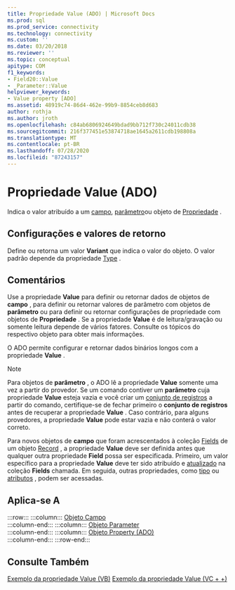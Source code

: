 ```yaml
---
title: Propriedade Value (ADO) | Microsoft Docs
ms.prod: sql
ms.prod_service: connectivity
ms.technology: connectivity
ms.custom: ''
ms.date: 03/20/2018
ms.reviewer: ''
ms.topic: conceptual
apitype: COM
f1_keywords:
- Field20::Value
- _Parameter::Value
helpviewer_keywords:
- Value property [ADO]
ms.assetid: 48919c74-86d4-462e-99b9-8854ceb8d683
author: rothja
ms.author: jroth
ms.openlocfilehash: c84ab6806924649bdad9bb712f730c24011cdb38
ms.sourcegitcommit: 216f377451e53874718ae1645a2611cdb198808a
ms.translationtype: MT
ms.contentlocale: pt-BR
ms.lasthandoff: 07/28/2020
ms.locfileid: "87243157"
---
```

# <a name="value-property-ado"></a>Propriedade Value (ADO)

Indica o valor atribuído a um [campo](../../../ado/reference/ado-api/field-object.md), [parâmetro](../../../ado/reference/ado-api/parameter-object.md)ou objeto de [Propriedade](../../../ado/reference/ado-api/property-object-ado.md) .
  
## <a name="settings-and-return-values"></a>Configurações e valores de retorno

Define ou retorna um valor **Variant** que indica o valor do objeto. O valor padrão depende da propriedade [Type](../../../ado/reference/ado-api/type-property-ado.md) .
  
## <a name="remarks"></a>Comentários

Use a propriedade **Value** para definir ou retornar dados de objetos de **campo** , para definir ou retornar valores de parâmetro com objetos de **parâmetro** ou para definir ou retornar configurações de propriedade com objetos de **Propriedade** . Se a propriedade **Value** é de leitura/gravação ou somente leitura depende de vários fatores. Consulte os tópicos do respectivo objeto para obter mais informações.

O ADO permite configurar e retornar dados binários longos com a propriedade **Value** .
  
> [!NOTE]
> Para objetos de **parâmetro** , o ADO lê a propriedade **Value** somente uma vez a partir do provedor. Se um comando contiver um **parâmetro** cuja propriedade **Value** esteja vazia e você criar um [conjunto de registros](../../../ado/reference/ado-api/recordset-object-ado.md) a partir do comando, certifique-se de fechar primeiro o **conjunto de registros** antes de recuperar a propriedade **Value** . Caso contrário, para alguns provedores, a propriedade **Value** pode estar vazia e não conterá o valor correto.
> 
> Para novos objetos de **campo** que foram acrescentados à coleção [Fields](../../../ado/reference/ado-api/fields-collection-ado.md) de um objeto [Record](../../../ado/reference/ado-api/record-object-ado.md) , a propriedade **Value** deve ser definida antes que qualquer outra propriedade **Field** possa ser especificada. Primeiro, um valor específico para a propriedade **Value** deve ter sido atribuído e [atualizado](../../../ado/reference/ado-api/update-method.md) na coleção **Fields** chamada. Em seguida, outras propriedades, como [tipo](../../../ado/reference/ado-api/type-property-ado.md) ou [atributos](../../../ado/reference/ado-api/attributes-property-ado.md) , podem ser acessadas.
  
## <a name="applies-to"></a>Aplica-se A

:::row:::
    :::column:::
        [Objeto Campo](../../../ado/reference/ado-api/field-object.md)  
    :::column-end:::
    :::column:::
        [Objeto Parameter](../../../ado/reference/ado-api/parameter-object.md)  
    :::column-end:::
    :::column:::
        [Objeto Property (ADO)](../../../ado/reference/ado-api/property-object-ado.md)  
    :::column-end:::
:::row-end:::

## <a name="see-also"></a>Consulte Também

[Exemplo da propriedade Value (VB)](../../../ado/reference/ado-api/value-property-example-vb.md) 
 [Exemplo da propriedade Value (VC + +)](../../../ado/reference/ado-api/value-property-example-vc.md) 
